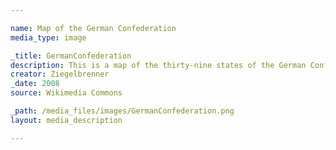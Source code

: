 ```yaml
---

name: Map of the German Confederation
media_type: image

_title: GermanConfederation
description: This is a map of the thirty-nine states of the German Confederation. Formed by the Congress of Vienna, the German Confederation replaced the Confederation of the Rhine after Napoleon’s defeat.
creator: Ziegelbrenner
_date: 2008
source: Wikimedia Commons

_path: /media_files/images/GermanConfederation.png
layout: media_description

---
```

